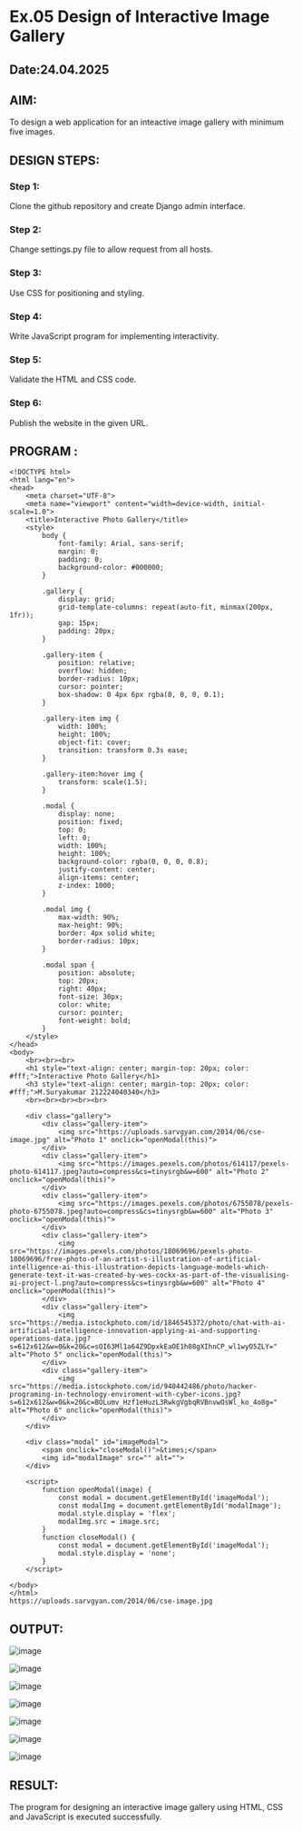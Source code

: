 # Ex.05 Design of Interactive Image Gallery
## Date:24.04.2025

## AIM:
To design a web application for an inteactive image gallery with minimum five images.

## DESIGN STEPS:

### Step 1:
Clone the github repository and create Django admin interface.

### Step 2:
Change settings.py file to allow request from all hosts.

### Step 3:
Use CSS for positioning and styling.

### Step 4:
Write JavaScript program for implementing interactivity.

### Step 5:
Validate the HTML and CSS code.

### Step 6:
Publish the website in the given URL.

## PROGRAM :
```
<!DOCTYPE html>
<html lang="en">
<head>
    <meta charset="UTF-8">
    <meta name="viewport" content="width=device-width, initial-scale=1.0">
    <title>Interactive Photo Gallery</title>
    <style>
        body {
            font-family: Arial, sans-serif;
            margin: 0;
            padding: 0;
            background-color: #000000;
        }

        .gallery {
            display: grid;
            grid-template-columns: repeat(auto-fit, minmax(200px, 1fr));
            gap: 15px;
            padding: 20px;
        }

        .gallery-item {
            position: relative;
            overflow: hidden;
            border-radius: 10px;
            cursor: pointer;
            box-shadow: 0 4px 6px rgba(0, 0, 0, 0.1);
        }

        .gallery-item img {
            width: 100%;
            height: 100%;
            object-fit: cover;
            transition: transform 0.3s ease;
        }

        .gallery-item:hover img {
            transform: scale(1.5);
        }

        .modal {
            display: none;
            position: fixed;
            top: 0;
            left: 0;
            width: 100%;
            height: 100%;
            background-color: rgba(0, 0, 0, 0.8);
            justify-content: center;
            align-items: center;
            z-index: 1000;
        }

        .modal img {
            max-width: 90%;
            max-height: 90%;
            border: 4px solid white;
            border-radius: 10px;
        }

        .modal span {
            position: absolute;
            top: 20px;
            right: 40px;
            font-size: 30px;
            color: white;
            cursor: pointer;
            font-weight: bold;
        }
    </style>
</head>
<body>
    <br><br><br>
    <h1 style="text-align: center; margin-top: 20px; color: #fff;">Interactive Photo Gallery</h1>
    <h3 style="text-align: center; margin-top: 20px; color: #fff;">M.Suryakumar 212224040340</h3>
    <br><br><br><br><br>

    <div class="gallery">
        <div class="gallery-item">
            <img src="https://uploads.sarvgyan.com/2014/06/cse-image.jpg" alt="Photo 1" onclick="openModal(this)">
        </div>
        <div class="gallery-item">
            <img src="https://images.pexels.com/photos/614117/pexels-photo-614117.jpeg?auto=compress&cs=tinysrgb&w=600" alt="Photo 2" onclick="openModal(this)">
        </div>
        <div class="gallery-item">
            <img src="https://images.pexels.com/photos/6755078/pexels-photo-6755078.jpeg?auto=compress&cs=tinysrgb&w=600" alt="Photo 3" onclick="openModal(this)">
        </div>
        <div class="gallery-item">
            <img src="https://images.pexels.com/photos/18069696/pexels-photo-18069696/free-photo-of-an-artist-s-illustration-of-artificial-intelligence-ai-this-illustration-depicts-language-models-which-generate-text-it-was-created-by-wes-cockx-as-part-of-the-visualising-ai-project-l.png?auto=compress&cs=tinysrgb&w=600" alt="Photo 4" onclick="openModal(this)">
        </div>
        <div class="gallery-item">
            <img src="https://media.istockphoto.com/id/1846545372/photo/chat-with-ai-artificial-intelligence-innovation-applying-ai-and-supporting-operations-data.jpg?s=612x612&w=0&k=20&c=sOI63Ml1a64Z9DpxkEaOE1h08gXIhnCP_wl1wyO5ZLY=" alt="Photo 5" onclick="openModal(this)">
        </div>
        <div class="gallery-item">
            <img src="https://media.istockphoto.com/id/940442486/photo/hacker-programing-in-technology-enviroment-with-cyber-icons.jpg?s=612x612&w=0&k=20&c=BOLumv_Hzf1eHuzL3RwkgVgbqRVBnvwOsWl_ko_4o8g=" alt="Photo 6" onclick="openModal(this)">
        </div>
    </div>

    <div class="modal" id="imageModal">
        <span onclick="closeModal()">&times;</span>
        <img id="modalImage" src="" alt="">
    </div>

    <script>
        function openModal(image) {
            const modal = document.getElementById('imageModal');
            const modalImg = document.getElementById('modalImage');
            modal.style.display = 'flex';
            modalImg.src = image.src;
        }
        function closeModal() {
            const modal = document.getElementById('imageModal');
            modal.style.display = 'none';
        }
    </script>

</body>
</html>
https://uploads.sarvgyan.com/2014/06/cse-image.jpg
```
## OUTPUT:
![image](https://github.com/user-attachments/assets/c9d53f3c-2b78-4428-b714-4f0d8caf9d06)

![image](https://github.com/user-attachments/assets/b6b6a402-6608-4878-b1bf-0c14af16eac0)

![image](https://github.com/user-attachments/assets/5fa4e574-99a0-47fd-9f5e-ff3a22d49c53)

![image](https://github.com/user-attachments/assets/5c550f60-b30d-42ad-aad3-b59db407e259)

![image](https://github.com/user-attachments/assets/058d7634-3caf-4475-bf69-e68ab3363fba)


![image](https://github.com/user-attachments/assets/a6ba40a6-37f1-4f66-b2e1-4a0e669b2c50)

![image](https://github.com/user-attachments/assets/5069aa02-fbb4-4114-b8bf-5ee8fdc24fc8)



## RESULT:
The program for designing an interactive image gallery using HTML, CSS and JavaScript is executed successfully.
